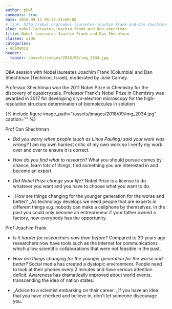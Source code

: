 ```yaml
---
author: phwl
comments: true
date: 2018-09-11 05:37:21+00:00
# link: http://phwl.org/nobel-laureates-joachim-frank-and-dan-shechtman/
slug: nobel-laureates-joachim-frank-and-dan-shechtman
title: Nobel laureates Joachim Frank and Dan Shechtman
classes: wide
categories:
- academia
header:
  teaser: /assets/images/2018/09/img_2034.jpg
---
```


Q&A session with Nobel laureates Joachim Frank (Columbia) and Dan Shechtman (Technion, Israel), moderated by Julie Carney.

Professor Shechtman won the 2011 Nobel Prize in Chemistry for the discovery of quasicrystals. Professor Frank's Nobel Prize in Chemistry was awarded in 2017 for developing cryo-electron microscopy for the high-resolution structure determination of biomolecules in solution

{% include figure image_path="/assets/images/2018/09/img_2034.jpg" caption="" %}

<!-- more -->

Prof Dan Shechtman




  * _Did you worry when people (such as Linus Pauling) said your work was wrong?_ I am my own hardest critic of my own work so I verify my work over and over to ensure it is correct.


  * _How do you find what to research?_ What you should pursue comes by chance, learn lots of things, find something you are interested in and become an expert.


  * _Did Nobel Prize change your life?_ Nobel Prize is a license to do whatever you want and you have to choose what you want to do.


  * _How are things changing for the younger generation for the worse and better? _As technology develops we need people that are experts in different things e.g. nobody can make a cellphone by themselves. In the past you could only become an entrepreneur if your father owned a factory, now everybody has the opportunity.


Prof Joachim Frank


  * _Is it harder for researchers now than before?_ Compared to 30 years ago researchers now have tools such as the internet for communications which allow scientific collaborations that were not feasible in the past.


  * _How are things changing for the younger generation for the worse and better?_ Social media has created a dystopic environment. People need to look at their phones every 2 minutes and have serious attention deficit. Awareness has dramatically improved about world events, transcending the idea of nation states.


  * _Advice to a scientist embarking on their career. _If you have an idea that you have checked and believe in, don't let someone discourage you.


